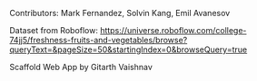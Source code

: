Contributors: Mark Fernandez, Solvin Kang, Emil Avanesov

Dataset from Roboflow:  https://universe.roboflow.com/college-74jj5/freshness-fruits-and-vegetables/browse?queryText=&pageSize=50&startingIndex=0&browseQuery=true 

Scaffold Web App by Gitarth Vaishnav
